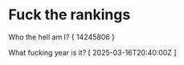 # Fuck the rankings

Who the hell am I?
{ 14245806 }

What fucking year is it?
[ 2025-03-16T20:40:00Z ]
